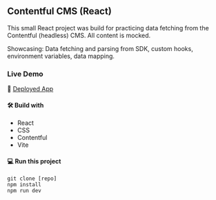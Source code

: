 ## Contentful CMS (React)

This small React project was build for practicing data fetching from the Contentful (headless) CMS. All content is mocked.

Showcasing: Data fetching and parsing from SDK, custom hooks, environment variables, data mapping.

### Live Demo

🚀 [Deployed App](https://tourmaline-marzipan-9883e7.netlify.app/)

#### 🛠️ Build with

- React
- CSS
- Contentful
- Vite

#### 💻 Run this project

```
git clone [repo]
npm install
npm run dev
```
